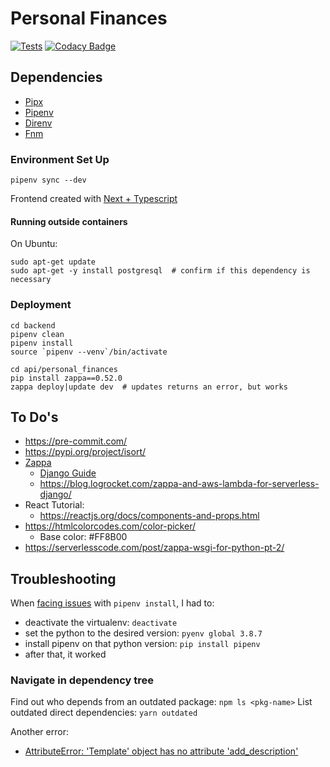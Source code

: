 # Personal Finances
[![Tests](https://github.com/taciogt/personal-finances/actions/workflows/tests.yml/badge.svg)](https://github.com/taciogt/personal-finances/actions/workflows/tests.yml)
[![Codacy Badge](https://api.codacy.com/project/badge/Grade/9579b1aedb26409bb41b22bd317514f8)](https://app.codacy.com/gh/taciogt/personal-finances?utm_source=github.com&utm_medium=referral&utm_content=taciogt/personal-finances&utm_campaign=Badge_Grade)


## Dependencies

* [Pipx](https://pypa.github.io/pipx/)
* [Pipenv](https://pipenv.pypa.io/en/latest/)
* [Direnv](https://direnv.net/)
* [Fnm](https://github.com/Schniz/fnm)

### Environment Set Up

```shell
pipenv sync --dev
```

Frontend created with [Next + Typescript](https://github.com/vercel/next.js/tree/master/examples/with-typescript)

#### Running outside containers

On Ubuntu:

```shell
sudo apt-get update
sudo apt-get -y install postgresql  # confirm if this dependency is necessary
```

### Deployment

```shell
cd backend
pipenv clean
pipenv install
source `pipenv --venv`/bin/activate 

cd api/personal_finances
pip install zappa==0.52.0
zappa deploy|update dev  # updates returns an error, but works

```

## To Do's

* https://pre-commit.com/
* https://pypi.org/project/isort/
* [Zappa](https://github.com/zappa/Zappa)
  * [Django Guide](https://romandc.com/zappa-django-guide/)
  * https://blog.logrocket.com/zappa-and-aws-lambda-for-serverless-django/
* React Tutorial:
  * https://reactjs.org/docs/components-and-props.html
* https://htmlcolorcodes.com/color-picker/
  * Base color: #FF8B00
* https://serverlesscode.com/post/zappa-wsgi-for-python-pt-2/

## Troubleshooting

When [facing issues](https://github.com/pypa/pipenv/issues/4804) with `pipenv install`, I had to:

* deactivate the virtualenv: `deactivate`
* set the python to the desired version: `pyenv global 3.8.7`
* install pipenv on that python version: `pip install pipenv`
* after that, it worked

### Navigate in dependency tree

Find out who depends from an outdated package: `npm ls <pkg-name>`
List outdated direct dependencies: `yarn outdated`

Another error:

* [AttributeError: 'Template' object has no attribute 'add_description'](https://stackoverflow.com/questions/68391621/zappa-deploy-fails-with-attributeerror-template-object-has-no-attribute-add)

